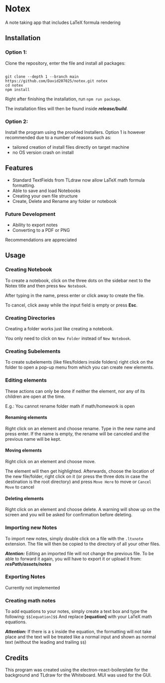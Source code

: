 # Notex

A note taking app that includes LaTeX formula rendering

## Installation

### Option 1:

Clone the repository, enter the file and install all packages:

<pre><code>
git clone --depth 1 --branch main https://github.com/David207025/notex.git notex
cd notex
npm install</code></pre>

Right after finishing the installation, run `npm run package`.

The installation files will then be found inside **_release/build_**.

### Option 2:

Install the program using the provided Installers. Option 1 is however recommended due to a number of reasons such as:

- tailored creation of install files directly on target machine
- no OS version crash on install

## Features

- Standard TextFields from TLdraw now allow LaTeX math formula formatting.
- Able to save and load Notebooks
- Creating your own file structure
- Create, Delete and Rename any folder or notebook

### Future Development

- Ability to export notes
- Converting to a PDF or PNG

Recommendations are appreciated

## Usage

### Creating Notebook

To create a notebook, click on the three dots on the sidebar next to the Notex title and then press `New Notebook`.

After typing in the name, press enter or click away to create the file.

To cancel, click away while the input field is empty or press **Esc**.

### Creating Directories

Creating a folder works just like creating a notebook.

You only need to click on `New Folder` instead of `New Notebook`.

### Creating Subelements

To create subelements (like files/folders inside folders) right click on the folder to open a pop-up menu from which you can create new elements.

### Editing elements

These actions can only be done if neither the element, nor any of its children are open at the time.

E.g.: You cannot rename folder math if math/homework is open

#### Renaming elements

Right click on an element and choose rename. Type in the new name and press enter. If the name is empty, the rename will be canceled and the previous name will be kept.

#### Moving elements

Right click on an element and choose move.

The element will then get highlighted. Afterwards, choose the location of the new file/folder, right click on it (or press the three dots in case the destination is the root directory) and press `Move Here` to move or `Cancel Move` to cancel

#### Deleting elements

Right click on an element and choose delete.
A warning will show up on the screen and you will be asked for confirmation before deleting.

### Importing new Notes

To import new notes, simply double click on a file with the `.ltxnote` extension. The file will then be copied to the directory of all your other files.

_**Atention:**_ Editing an imported file will not change the previous file. To be able to forward it again, you will have to export it or upload it from: _**resPath/assets/notes**_

### Exporting Notes

Currently not implemented

### Creating math notes

To add equations to your notes, simply create a text box and type the following:
`$$[equation]$$`
And replace **[equation]** with your LaTeX math equations.

_**Attention:**_ If there is a `$` inside the equation, the formatting will not take place and the text will be treated like a normal input and shown as normal text (without the leading and trailing `$$`)

## Credits

This program was created using the electron-react-boilerplate for the background and TLdraw for the Whiteboard. MUI was used for the GUI.
